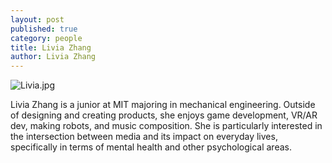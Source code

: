 ```yaml
---
layout: post
published: true
category: people
title: Livia Zhang
author: Livia Zhang
---
```

![Livia.jpg]({{site.baseurl}}/assets/Livia.jpg)

Livia Zhang is a junior at MIT majoring in mechanical engineering. Outside of designing and creating products, she enjoys game development, VR/AR dev, making robots, and music composition. She is particularly interested in the intersection between media and its impact on everyday lives, specifically in terms of mental health and other psychological areas.
